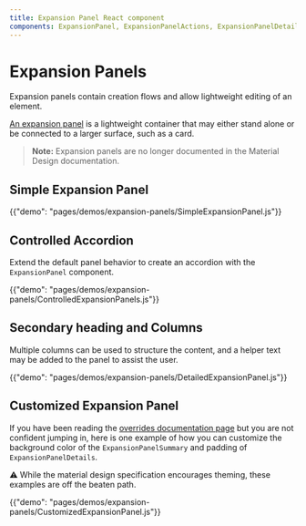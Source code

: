 ```yaml
---
title: Expansion Panel React component
components: ExpansionPanel, ExpansionPanelActions, ExpansionPanelDetails, ExpansionPanelSummary
---
```

# Expansion Panels

<p class="description">Expansion panels contain creation flows and allow lightweight editing of an element.</p>

[An expansion panel](https://material.io/archive/guidelines/components/expansion-panels.html) is a lightweight container that may either stand alone or be connected to a larger surface, such as a card.

> **Note:** Expansion panels are no longer documented in the Material Design documentation.

## Simple Expansion Panel

{{"demo": "pages/demos/expansion-panels/SimpleExpansionPanel.js"}}

## Controlled Accordion

Extend the default panel behavior to create an accordion with the `ExpansionPanel` component.

{{"demo": "pages/demos/expansion-panels/ControlledExpansionPanels.js"}}

## Secondary heading and Columns

Multiple columns can be used to structure the content, and a helper text may be added to the panel to assist the user.

{{"demo": "pages/demos/expansion-panels/DetailedExpansionPanel.js"}}

## Customized Expansion Panel

If you have been reading the [overrides documentation page](/customization/overrides/) but you are not confident jumping in, here is one example of how you can customize the background color of the `ExpansionPanelSummary` and padding of `ExpansionPanelDetails`.

⚠️ While the material design specification encourages theming, these examples are off the beaten path.

{{"demo": "pages/demos/expansion-panels/CustomizedExpansionPanel.js"}}